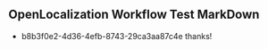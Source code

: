 ## OpenLocalization Workflow Test MarkDown
* b8b3f0e2-4d36-4efb-8743-29ca3aa87c4e thanks!

<!--HONumber=Oct16_HO4-->


